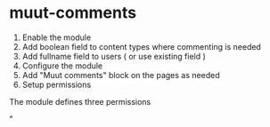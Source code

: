 # muut-comments

1) Enable the module
2) Add boolean field to content types where commenting is needed
3) Add fullname field to users ( or use existing field )
4) Configure the module
5) Add "Muut comments" block on the pages as needed
6) Setup permissions

The module defines three permissions
 
 "
